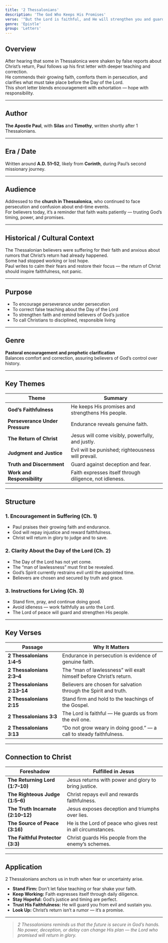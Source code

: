 ```yaml
---
title: '2 Thessalonians'
description: 'The God Who Keeps His Promises'
verse: '"But the Lord is faithful, and He will strengthen you and guard you from the evil one." — 2 Thessalonians 3:3'
genre: 'Epistle'
group: 'Letters'
---
```


## Overview  
After hearing that some in Thessalonica were shaken by false reports about Christ’s return, Paul follows up his first letter with deeper teaching and correction.  
He commends their growing faith, comforts them in persecution, and clarifies what must take place before the Day of the Lord.  
This short letter blends encouragement with exhortation — hope with responsibility.

---

## Author  
**The Apostle Paul**, with **Silas** and **Timothy**, written shortly after 1 Thessalonians.

---

## Era / Date  
Written around **A.D. 51–52**, likely from **Corinth**, during Paul’s second missionary journey.

---

## Audience  
Addressed to the **church in Thessalonica**, who continued to face persecution and confusion about end-time events.  
For believers today, it’s a reminder that faith waits patiently — trusting God’s timing, power, and promises.

---

## Historical / Cultural Context  
The Thessalonian believers were suffering for their faith and anxious about rumors that Christ’s return had already happened.  
Some had stopped working or lost hope.  
Paul writes to calm their fears and restore their focus — the return of Christ should inspire faithfulness, not panic.

---

## Purpose  
- To encourage perseverance under persecution  
- To correct false teaching about the Day of the Lord  
- To strengthen faith and remind believers of God’s justice  
- To call Christians to disciplined, responsible living  

---

## Genre  
**Pastoral encouragement and prophetic clarification**  
Balances comfort and correction, assuring believers of God’s control over history.

---

## Key Themes  

| Theme | Summary |
|-------|----------|
| **God’s Faithfulness** | He keeps His promises and strengthens His people. |
| **Perseverance Under Pressure** | Endurance reveals genuine faith. |
| **The Return of Christ** | Jesus will come visibly, powerfully, and justly. |
| **Judgment and Justice** | Evil will be punished; righteousness will prevail. |
| **Truth and Discernment** | Guard against deception and fear. |
| **Work and Responsibility** | Faith expresses itself through diligence, not idleness. |

---

## Structure  

### 1. Encouragement in Suffering (Ch. 1)
- Paul praises their growing faith and endurance.  
- God will repay injustice and reward faithfulness.  
- Christ will return in glory to judge and to save.  

### 2. Clarity About the Day of the Lord (Ch. 2)
- The Day of the Lord has not yet come.  
- The “man of lawlessness” must first be revealed.  
- God’s Spirit currently restrains evil until the appointed time.  
- Believers are chosen and secured by truth and grace.  

### 3. Instructions for Living (Ch. 3)
- Stand firm, pray, and continue doing good.  
- Avoid idleness — work faithfully as unto the Lord.  
- The Lord of peace will guard and strengthen His people.  

---

## Key Verses  

| Passage | Why It Matters |
|----------|----------------|
| **2 Thessalonians 1:4–5** | Endurance in persecution is evidence of genuine faith. |
| **2 Thessalonians 2:3–4** | The “man of lawlessness” will exalt himself before Christ’s return. |
| **2 Thessalonians 2:13–14** | Believers are chosen for salvation through the Spirit and truth. |
| **2 Thessalonians 2:15** | Stand firm and hold to the teachings of the Gospel. |
| **2 Thessalonians 3:3** | The Lord is faithful — He guards us from the evil one. |
| **2 Thessalonians 3:13** | “Do not grow weary in doing good.” — a call to steady faithfulness. |

---

## Connection to Christ  

| Foreshadow | Fulfilled in Jesus |
|-------------|-------------------|
| **The Returning Lord (1:7–10)** | Jesus returns with power and glory to bring justice. |
| **The Righteous Judge (1:5–6)** | Christ repays evil and rewards faithfulness. |
| **The Truth Incarnate (2:10–12)** | Jesus exposes deception and triumphs over lies. |
| **The Source of Peace (3:16)** | He is the Lord of peace who gives rest in all circumstances. |
| **The Faithful Protector (3:3)** | Christ guards His people from the enemy’s schemes. |

---

## Application  
2 Thessalonians anchors us in truth when fear or uncertainty arise.  
- **Stand Firm:** Don’t let false teaching or fear shake your faith.  
- **Keep Working:** Faith expresses itself through daily diligence.  
- **Stay Hopeful:** God’s justice and timing are perfect.  
- **Trust His Faithfulness:** He will guard you from evil and sustain you.  
- **Look Up:** Christ’s return isn’t a rumor — it’s a promise.  

---

> *2 Thessalonians reminds us that the future is secure in God’s hands. No power, deception, or delay can change His plan — the Lord who promised will return in glory.*
